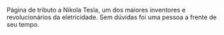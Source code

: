 Página de tributo a Nikola Tesla, um dos maiores inventores e revolucionários da eletricidade. Sem dúvidas foi uma pessoa a frente de seu tempo.